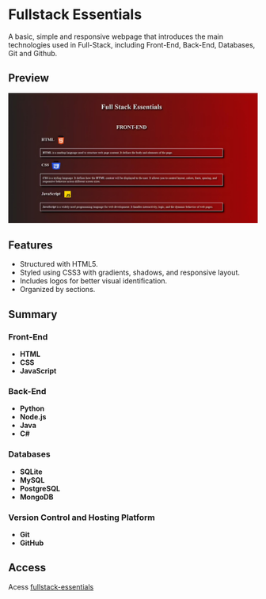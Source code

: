 # Fullstack Essentials

A basic, simple and responsive webpage that introduces the main technologies used in Full-Stack, including Front-End, Back-End, Databases, Git and Github.

## Preview
![Preview](./assets/preview.jpg)

## Features

- Structured with HTML5.
- Styled using CSS3 with gradients, shadows, and responsive layout.
- Includes logos for better visual identification.
- Organized by sections.

## Summary

### Front-End
- **HTML**
- **CSS**
- **JavaScript**

### Back-End
- **Python**
- **Node.js**
- **Java**
- **C#**

### Databases
- **SQLite**
- **MySQL**
- **PostgreSQL**
- **MongoDB**

### Version Control and Hosting Platform
- **Git**
- **GitHub**

## Access

Acess [fullstack-essentials](https://gui-main.github.io/fullstack-essentials/)